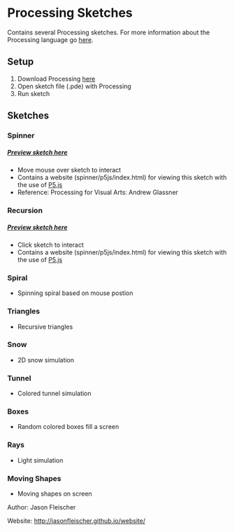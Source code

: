 # Processing Sketches

Contains several Processing sketches. For more information about the Processing language go [here](https://processing.org/).

## Setup

1. Download Processing [here](https://processing.org/download/)
2. Open sketch file (.pde) with Processing
3. Run sketch

## Sketches

### Spinner
##### [Preview sketch here](http://jasonfleischer.github.io/Processing/#spinner)
* Move mouse over sketch to interact
* Contains a website (spinner/p5js/index.html) for viewing this sketch with the use of [P5.js](https://p5js.org/)
* Reference: Processing for Visual Arts: Andrew Glassner

### Recursion
##### [Preview sketch here](http://jasonfleischer.github.io/Processing/#recursion)
* Click sketch to interact 
* Contains a website (spinner/p5js/index.html) for viewing this sketch with the use of [P5.js](https://p5js.org/)

### Spiral
* Spinning spiral based on mouse postion 

### Triangles
* Recursive triangles

### Snow
* 2D snow simulation

### Tunnel
* Colored tunnel simulation

### Boxes
* Random colored boxes fill a screen

### Rays
* Light simulation

### Moving Shapes
* Moving shapes on screen


Author: Jason Fleischer


Website: http://jasonfleischer.github.io/website/
